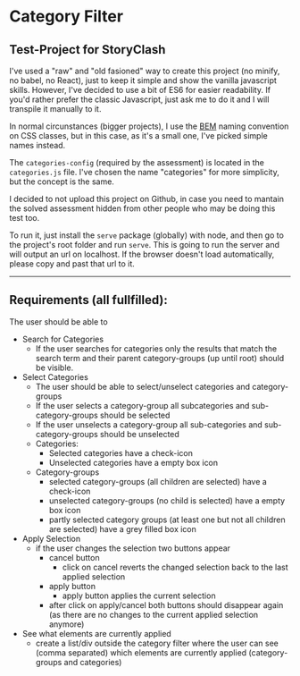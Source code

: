 # Category Filter

## Test-Project for StoryClash

I've used a "raw" and "old fasioned" way to create this project (no minify, no babel, no React), just to keep it simple and show the vanilla javascript skills. However, I've decided to use a bit of ES6 for easier readability. If you'd rather prefer the classic Javascript, just ask me to do it and I will transpile it manually to it.

In normal circunstances (bigger projects), I use the [BEM](http://getbem.com/naming/) naming convention on CSS classes, but in this case, as it's a small one, I've picked simple names instead.

The `categories-config` (required by the assessment) is located in the `categories.js` file. I've chosen the name "categories" for more simplicity, but the concept is the same.

I decided to not upload this project on Github, in case you need to mantain the solved assessment hidden from other people who may be doing this test too.

To run it, just install the `serve` package (globally) with node, and then go to the project's root folder and run `serve`. This is going to run the server and will output an url on localhost. If the browser doesn't load automatically, please copy and past that url to it.

---

## Requirements (all fullfilled):

The user should be able to

- Search for Categories
  - If the user searches for categories only the results that match the search term and their parent category-groups (up until root) should be visible.
- Select Categories
  - The user should be able to select/unselect categories and category-groups
  - If the user selects a category-group all subcategories and sub-category-groups should be selected
  - If the user unselects a category-group all sub-categories and sub-category-groups should be unselected
  - Categories:
    - Selected categories have a check-icon
    - Unselected categories have a empty box icon
  - Category-groups
    - selected category-groups (all children are selected) have a check-icon
    - unselected category-groups (no child is selected) have a empty box icon
    - partly selected category groups (at least one but not all children are selected) have a grey filled box icon
- Apply Selection
  - if the user changes the selection two buttons appear
    - cancel button
      - click on cancel reverts the changed selection back to the last applied selection
    - apply button
      - apply button applies the current selection
    - after click on apply/cancel both buttons should disappear again (as there are no changes to the current applied selection anymore)
- See what elements are currently applied
  - create a list/div outside the category filter where the user can see (comma separated) which elements are currently applied (category-groups and categories)
